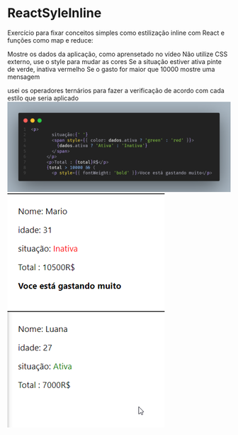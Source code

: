 # ReactSyleInline

Exercício para fixar conceitos simples como estilização inline com React e funções como map e reduce:

 Mostre os dados da aplicação, como aprensetado no vídeo
 Não utilize CSS externo, use o style para mudar as cores
 Se a situação estiver ativa pinte de verde, inativa vermelho
 Se o gasto for maior que 10000 mostre uma mensagem

usei os operadores ternários para fazer a verificação de acordo com cada estilo que seria aplicado
![alt text](https://raw.githubusercontent.com/FabioSntos/ReactInlineStyle/master/code3.png?raw=true)
![Alt text](https://raw.githubusercontent.com/FabioSntos/ReactInlineStyle/master/Screenshot_41.png?raw=true)
![Alt text](https://raw.githubusercontent.com/FabioSntos/ReactInlineStyle/master/Screenshot_42.png?raw=true)
